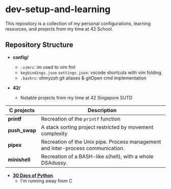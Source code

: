 # dev-setup-and-learning

This repository is a collection of my personal configurations, learning resources, and projects from my time at 42 School.

## Repository Structure
- **config/**
  - `.vimrc`: im used to vim fml
  - `keybindings.json` `settings.json`: vscode shortcuts with vim folding
  - `.bashrc`: ohmyzsh git aliases & gitOpen cmd implementation

- **42/**
  - Notable projects from my time at 42 Singapore SUTD
 
| C projects| Description                                                                                             |
|---------------|---------------------------------------------------------------------------------------------------------|
| **printf** | Recreation of the `printf` function |
| **push_swap** | A stack sorting project restricted by movement complexity                                                      |
| **pipex**     | Recreation of the Unix pipe. Process management and inter-process communication.          |
| **minishell** | Recreation of a BASH-like s(hell), with a whole DSAdussy.|

- [**30 Days of Python**](https://github.com/Asabeneh/30-Days-Of-Python).
  - I'm running away from C

